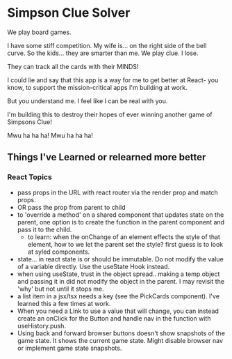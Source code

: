 # Simpson Clue Solver

We play board games.

I have some stiff competition. My wife is... on the right side of the bell curve. So the kids... they are smarter than me. We play clue. I lose.

They can track all the cards with their MINDS!

I could lie and say that this app is a way for me to get better at React- you know, to support the mission-critical apps I'm building at work.

But you understand me. I feel like I can be real with you.

I'm building this to destroy their hopes of ever winning another game of Simpsons Clue!

Mwu ha ha ha! Mwu ha ha ha!

## Things I've Learned or relearned more better

### React Topics

- pass props in the URL with react router via the render prop and match props.
- OR pass the prop from parent to child
- to 'override a method' on a shared component that updates state on the parent, one option is to create the function in the parent component and pass it to the child.
  - to learn: when the onChange of an element effects the style of that element, how to we let the parent set the style? first guess is to look at syled components.
- state... in react state is or should be immutable. Do not modify the value of a variable directly. Use the useState Hook instead.
- when using useState, trust in the object spread.. making a temp object and passing it in did not modify the object in the parent. I may revisit the 'why' but not until it stops me.
- a list item in a jsx/tsx needs a key (see the PickCards component). I've learned this a few times at work.
- When you need a Link to use a value that will change, you can instead create an onClick for the Button and handle nav in the function with useHistory.push.
- Using back and forward browser buttons doesn't show snapshots of the game state. It shows the current game state. Might disable browser nav or implement game state snapshots.
  